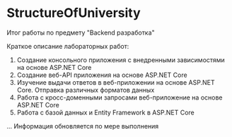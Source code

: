 # StructureOfUniversity
Итог работы по предмету "Backend разработка"

Краткое описание лабораторных работ:

1. Создание консольного приложения с внедренными зависимостями на основе ASP.NET Core
2. Создание веб-API приложения на основе ASP.NET Core
3. Изучение выдачи ответов в веб-приложении на основе ASP.NET Core. Отправка различных форматов данных
4. Работа с кросс-доменными запросами веб-приложение на основе ASP.NET Core
5. Работа с базой данных и Entity Framework в ASP.NET Core

... 
Информация обновляется по мере выполнения
